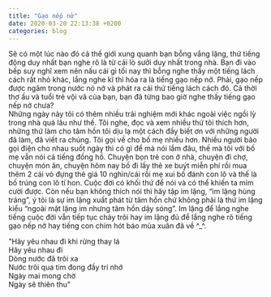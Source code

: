 ```yaml
---
title: "Gạo nếp nở"
date: 2020-03-20 22:13:38 +0200
categories: blog
---
```

Sẽ có một lúc nào đó cả thế giới xung quanh bạn bỗng vắng lặng, thứ tiếng động duy nhất bạn nghe rõ là từ cái lò sưởi duy nhất trong nhà. Bạn đi vào bếp suy nghĩ xem nên nấu cái gì tối nay thì bỗng nghe thấy một tiếng lách cách rất nhỏ khác, lắng nghe kĩ thì hóa ra là tiếng gạo nếp nở. Phải, gạo nếp được ngâm trong nước nó nở và phát ra cái thứ tiếng lách cách đó. Cả thời thơ ấu và tuổi trẻ vội vã của bạn, bạn đã từng bao giờ nghe thấy tiếng gạo nếp nở chưa?  
Những ngày này tôi có thêm nhiều trải nghiệm mới khác ngoài việc ngồi lỳ trong nhà quá lâu như thế. Tôi nghe, đọc và xem nhiều thứ tôi thích hơn, những thứ làm cho tâm hồn tôi dịu lạ một cách đầy biết ơn với những người đã làm, đã viết ra chúng. Tôi gọi về cho bố mẹ nhiều hơn. Nhiều người  bảo gọi điện cho nhau suốt ngày thì có gì để mà nói lắm đâu, thế mà tôi với bố mẹ vẫn nói cả tiếng đồng hồ. Chuyện bọn trẻ con ở nhà, chuyện đi chợ, chuyện món ăn, chuyện hôm nay bố đi lấy thẻ xe buýt miễn phí rồi mua thêm 2 cái vỏ đựng thẻ giá 10 nghìn/cái rồi mẹ xui bố đánh con lô và thế là bố trúng con lô tí hon. Cuộc đời có khối thứ để nói và có thể khiến ta mỉm cười được. Còn nếu bạn không thích nói thì hãy tập im lặng, “im lặng hùng tráng”, ý tôi là sự im lặng xuất phát từ tâm hồn chứ không phải là thứ im lặng kiểu “ngoài mặt lặng im nhưng tâm hồn dậy sóng”. Im lặng để lắng nghe tiếng cuộc đời vẫn tiếp tục chảy trôi hay im lặng đủ để lắng nghe rõ tiếng gạo nếp nở hay tiếng con chim hót báo mùa xuân đã về ^_^.  

"Hãy yêu nhau đi khi rừng thay lá  
Hãy yêu nhau đi  
Dòng nước đã trôi xa  
Nước trôi qua tim đong đầy trí nhớ  
Ngày mai mong chờ  
Ngày sẽ thiên thu"
